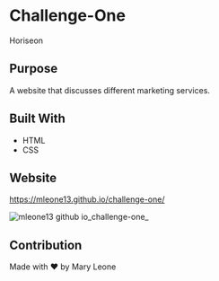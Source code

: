 # Challenge-One
Horiseon

## Purpose
A website that discusses different marketing services.

## Built With
* HTML
* CSS

## Website
https://mleone13.github.io/challenge-one/


![mleone13 github io_challenge-one_](https://user-images.githubusercontent.com/74919680/162647243-68490ec3-6ea1-483a-a529-ba9c223904df.png)



## Contribution
Made with ❤️ by Mary Leone
